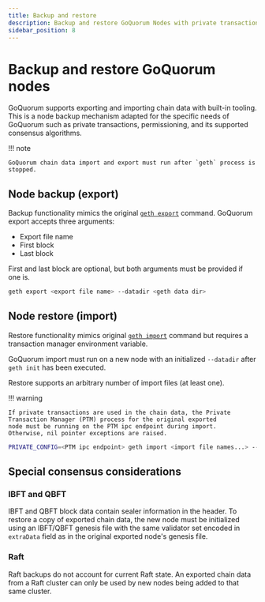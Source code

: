 ```yaml
---
title: Backup and restore
description: Backup and restore GoQuorum Nodes with private transactions, permissioning, and supported consensus algorithms
sidebar_position: 8
---
```


# Backup and restore GoQuorum nodes

GoQuorum supports exporting and importing chain data with built-in tooling. This is a node backup mechanism adapted for the specific needs of GoQuorum such as private transactions, permissioning, and its supported consensus algorithms.

!!! note

    GoQuorum chain data import and export must run after `geth` process is stopped.

## Node backup (export)

Backup functionality mimics the original [`geth export`](https://geth.ethereum.org/docs/interface/command-line-options) command. GoQuorum export accepts three arguments:

- Export file name
- First block
- Last block

First and last block are optional, but both arguments must be provided if one is.

```bash
geth export <export file name> --datadir <geth data dir>
```

## Node restore (import)

Restore functionality mimics original [`geth import`](https://geth.ethereum.org/docs/interface/command-line-options) command but requires a transaction manager environment variable.

GoQuorum import must run on a new node with an initialized `--datadir` after `geth init` has been executed.

Restore supports an arbitrary number of import files (at least one).

!!! warning

    If private transactions are used in the chain data, the Private Transaction Manager (PTM) process for the original exported
    node must be running on the PTM ipc endpoint during import.
    Otherwise, nil pointer exceptions are raised.

```bash
PRIVATE_CONFIG=<PTM ipc endpoint> geth import <import file names...> --datadir <geth data dir>
```

## Special consensus considerations

### IBFT and QBFT

IBFT and QBFT block data contain sealer information in the header. To restore a copy of exported chain data, the new node must be initialized using an IBFT/QBFT genesis file with the same validator set encoded in `extraData` field as in the original exported node's genesis file.

### Raft

Raft backups do not account for current Raft state. An exported chain data from a Raft cluster can only be used by new nodes being added to that same cluster.
